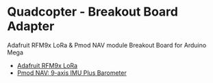 # Quadcopter - Breakout Board Adapter
Adafruit RFM9x LoRa &amp; Pmod NAV module Breakout Board for Arduino Mega 
* [Adafruit RFM9x LoRa](https://www.adafruit.com/product/3072)
* [Pmod NAV: 9-axis IMU Plus Barometer](http://store.digilentinc.com/pmod-nav-9-axis-imu-plus-barometer)

